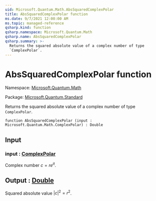 ```yaml
---
uid: Microsoft.Quantum.Math.AbsSquaredComplexPolar
title: AbsSquaredComplexPolar function
ms.date: 9/7/2021 12:00:00 AM
ms.topic: managed-reference
qsharp.kind: function
qsharp.namespace: Microsoft.Quantum.Math
qsharp.name: AbsSquaredComplexPolar
qsharp.summary: >-
  Returns the squared absolute value of a complex number of type
  `ComplexPolar`.
---
```


# AbsSquaredComplexPolar function

Namespace: [Microsoft.Quantum.Math](xref:Microsoft.Quantum.Math)

Package: [Microsoft.Quantum.Standard](https://nuget.org/packages/Microsoft.Quantum.Standard)


Returns the squared absolute value of a complex number of type`ComplexPolar`.

```qsharp
function AbsSquaredComplexPolar (input : Microsoft.Quantum.Math.ComplexPolar) : Double
```


## Input

### input : [ComplexPolar](xref:Microsoft.Quantum.Math.ComplexPolar)

Complex number $c = r e^{i t}$.



## Output : [Double](xref:microsoft.quantum.qsharp.valueliterals#double-literals)

Squared absolute value $|c|^2 = r^2$.